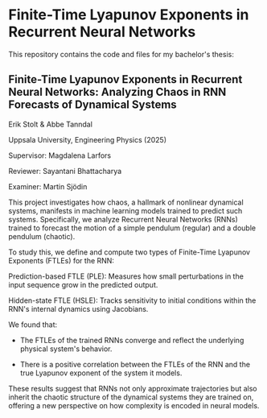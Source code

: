 # Finite-Time Lyapunov Exponents in Recurrent Neural Networks

This repository contains the code and files for my bachelor's thesis:

## Finite-Time Lyapunov Exponents in Recurrent Neural Networks: Analyzing Chaos in RNN Forecasts of Dynamical Systems
Erik Stolt & Abbe Tanndal

Uppsala University, Engineering Physics (2025)

Supervisor: Magdalena Larfors

Reviewer: Sayantani Bhattacharya

Examiner: Martin Sjödin


This project investigates how chaos, a hallmark of nonlinear dynamical systems, manifests in machine learning models trained to predict such systems. Specifically, we analyze Recurrent Neural Networks (RNNs) trained to forecast the motion of a simple pendulum (regular) and a double pendulum (chaotic).

To study this, we define and compute two types of Finite-Time Lyapunov Exponents (FTLEs) for the RNN:

Prediction-based FTLE (PLE): Measures how small perturbations in the input sequence grow in the predicted output.

Hidden-state FTLE (HSLE): Tracks sensitivity to initial conditions within the RNN's internal dynamics using Jacobians.

We found that:

* The FTLEs of the trained RNNs converge and reflect the underlying physical system's behavior.

* There is a positive correlation between the FTLEs of the RNN and the true Lyapunov exponent of the system it models.

These results suggest that RNNs not only approximate trajectories but also inherit the chaotic structure of the dynamical systems they are trained on, offering a new perspective on how complexity is encoded in neural models.




